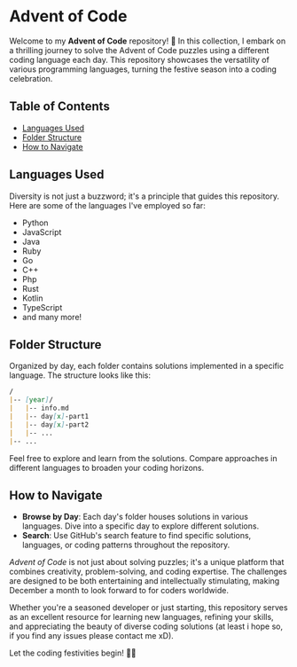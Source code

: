 # Advent of Code 

Welcome to my **Advent of Code** repository! 🌟 In this collection, I embark on a thrilling journey to solve the Advent of Code puzzles using a different coding language each day. This repository showcases the versatility of various programming languages, turning the festive season into a coding celebration.

## Table of Contents

- [Languages Used](#languages-used)
- [Folder Structure](#folder-structure)
- [How to Navigate](#how-to-navigate)

## Languages Used

Diversity is not just a buzzword; it's a principle that guides this repository. Here are some of the languages I've employed so far:

- Python
- JavaScript
- Java
- Ruby
- Go
- C++
- Php
- Rust
- Kotlin
- TypeScript
- and many more!

## Folder Structure

Organized by day, each folder contains solutions implemented in a specific language. The structure looks like this:

```markdown
/
|-- [year]/
|   |-- info.md
|   |-- day[x]-part1
|   |-- day[x]-part2
|   |-- ...
|-- ...
```

Feel free to explore and learn from the solutions. Compare approaches in different languages to broaden your coding horizons.

## How to Navigate

- **Browse by Day**: Each day's folder houses solutions in various languages. Dive into a specific day to explore different solutions.
- **Search**: Use GitHub's search feature to find specific solutions, languages, or coding patterns throughout the repository.

*Advent of Code* is not just about solving puzzles; it's a unique platform that combines creativity, problem-solving, and coding expertise. The challenges are designed to be both entertaining and intellectually stimulating, making December a month to look forward to for coders worldwide.

Whether you're a seasoned developer or just starting, this repository serves as an excellent resource for learning new languages, refining your skills, and appreciating the beauty of diverse coding solutions (at least i hope so, if you find any issues please contact me xD).

Let the coding festivities begin! 🎄🚀
